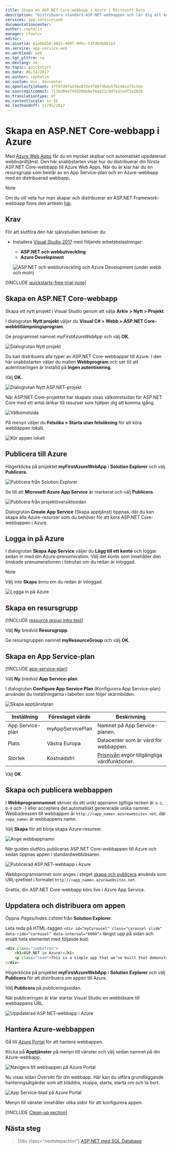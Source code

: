 ```yaml
---
title: Skapa en ASP.NET Core-webbapp i Azure | Microsoft Docs
description: "Distribuera standard-ASP.NET-webbappen och lär dig att köra webbappar i Azure App Service."
services: app-service\web
documentationcenter: 
author: cephalin
manager: cfowler
editor: 
ms.assetid: b1e6bd58-48d1-4007-9d6c-53fd6db061e3
ms.service: app-service-web
ms.workload: web
ms.tgt_pltfrm: na
ms.devlang: na
ms.topic: quickstart
ms.date: 06/14/2017
ms.author: cephalin
ms.custom: mvc, devcenter
ms.openlocfilehash: 47f8fd97ad3be833e4f86f4bda57b140ce73c5de
ms.sourcegitcommit: 7136d06474dd20bb8ef6a821c8d7e31edf3a2820
ms.translationtype: HT
ms.contentlocale: sv-SE
ms.lasthandoff: 12/05/2017
---
```

# <a name="create-an-aspnet-core-web-app-in-azure"></a>Skapa en ASP.NET Core-webbapp i Azure

Med [Azure Web Apps](app-service-web-overview.md) får du en mycket skalbar och automatiskt uppdaterad webbvärdtjänst.  Den här snabbstarten visar hur du distribuerar din första ASP.NET Core-webbapp till Azure Web Apps. När du är klar har du en resursgrupp som består av en App Service-plan och en Azure-webbapp med en distribuerad webbapp.

> [!NOTE]
> Om du vill veta hur man skapar och distribuerar en ASP.NET Framework-webbapp finns den artikeln [här](app-service-web-get-started-dotnet-framework.md). 
>

## <a name="prerequisites"></a>Krav

För att slutföra den här självstudien behöver du:

* Installera <a href="https://www.visualstudio.com/downloads/" target="_blank">Visual Studio 2017</a> med följande arbetsbelastningar:
    - **ASP.NET och webbutveckling**
    - **Azure Development**

    ![ASP.NET och webbutveckling och Azure Development (under webb och moln)](media/app-service-web-tutorial-dotnet-sqldatabase/workloads.png)

[!INCLUDE [quickstarts-free-trial-note](../../includes/quickstarts-free-trial-note.md)]

## <a name="create-an-aspnet-core-web-app"></a>Skapa en ASP.NET Core-webbapp

Skapa ett nytt projekt i Visual Studio genom att välja **Arkiv > Nytt > Projekt**. 

I dialogrutan **Nytt projekt** väljer du **Visual C# > Webb > ASP.NET Core-webbtillämpningsprogram**.

Ge programmet namnet _myFirstAzureWebApp_ och välj **OK**.
   
![Dialogrutan Nytt projekt](./media/app-service-web-get-started-dotnet/new-project.png)

Du kan distribuera alla typer av ASP.NET Core-webbappar till Azure. I den här snabbstarten väljer du mallen **Webbprogram** och ser till att autentiseringen är inställd på **Ingen autentisering**.
      
Välj **OK**.

![Dialogrutan Nytt ASP.NET-projekt](./media/app-service-web-get-started-dotnet/razor-pages-aspnet-dialog.png)

När ASP.NET Core-projektet har skapats visas välkomstsidan för ASP.NET Core med ett antal länkar till resurser som hjälper dig att komma igång. 

![Välkomstsida](./media/app-service-web-get-started-dotnet/aspnet-core-welcome-page.png)

På menyn väljer du **Felsöka > Starta utan felsökning** för att köra webbappen lokalt.

![Kör appen lokalt](./media/app-service-web-get-started-dotnet/razor-web-app-running-locally.png)

## <a name="publish-to-azure"></a>Publicera till Azure

Högerklicka på projektet **myFirstAzureWebApp** i **Solution Explorer** och välj **Publicera**.

![Publicera från Solution Explorer](./media/app-service-web-get-started-dotnet/right-click-publish.png)

Se till att **Microsoft Azure App Service** är markerat och välj **Publicera**.

![Publicera från projektöversiktssidan](./media/app-service-web-get-started-dotnet/publish-to-app-service.png)

Dialogrutan **Create App Service** (Skapa apptjänst) öppnas, där du kan skapa alla Azure-resurser som du behöver för att köra ASP.NET Core-webbappen i Azure.

## <a name="sign-in-to-azure"></a>Logga in på Azure

I dialogrutan **Skapa App Service** väljer du **Lägg till ett konto** och loggar sedan in med din Azure-prenumeration. Välj det konto som innehåller den önskade prenumerationen i listrutan om du redan är inloggad.

> [!NOTE]
> Välj inte **Skapa** ännu om du redan är inloggad.
>
>
   
![Logga in på Azure](./media/app-service-web-get-started-dotnet/sign-in-azure.png)

## <a name="create-a-resource-group"></a>Skapa en resursgrupp

[!INCLUDE [resource group intro text](../../includes/resource-group.md)]

Välj **Ny** bredvid **Resursgrupp**.

Ge resursgruppen namnet **myResourceGroup** och välj **OK**.

## <a name="create-an-app-service-plan"></a>Skapa en App Service-plan

[!INCLUDE [app-service-plan](../../includes/app-service-plan.md)]

Välj **Ny** bredvid **App Service-plan**. 

I dialogrutan **Configure App Service Plan** (Konfigurera App Service-plan) använder du inställningarna i tabellen som följer skärmbilden.

![Skapa apptjänstplan](./media/app-service-web-get-started-dotnet/configure-app-service-plan.png)

| Inställning | Föreslaget värde | Beskrivning |
|-|-|-|
|App Service-plan| myAppServicePlan | Namnet på App Service-planen. |
| Plats | Västra Europa | Datacenter som är värd för webbappen. |
| Storlek | Kostnadsfri | [Prisnivån](https://azure.microsoft.com/pricing/details/app-service/?ref=microsoft.com&utm_source=microsoft.com&utm_medium=docs&utm_campaign=visualstudio) avgör tillgängliga värdfunktioner. |

Välj **OK**.

## <a name="create-and-publish-the-web-app"></a>Skapa och publicera webbappen

I **Webbprogramnamnet** skriver du ett unikt appnamn (giltiga tecken är `a-z`, `0-9` och `-`) eller acceptera det automatiskt genererade unika namnet. Webbadressen till webbappen är `http://<app_name>.azurewebsites.net`, där `<app_name>` är webbappens namn.

Välj **Skapa** för att börja skapa Azure-resurser.

![Ange webbappnamn](./media/app-service-web-get-started-dotnet/web-app-name.png)

När guiden slutförs publiceras ASP.NET Core-webbappen till Azure och sedan öppnas appen i standardwebbläsaren.

![Publicerad ASP.NET-webbapp i Azure](./media/app-service-web-get-started-dotnet/web-app-running-live.png)

Webbprogramnamnet som anges i steget [skapa och publicera](#create-and-publish-the-web-app) används som URL-prefixet i formatet `http://<app_name>.azurewebsites.net`.

Grattis, din ASP.NET Core-webbapp körs live i Azure App Service.

## <a name="update-the-app-and-redeploy"></a>Uppdatera och distribuera om appen

Öppna _Pages/Index.cshtml_ från **Solution Explorer**.

Leta reda på HTML-taggen `<div id="myCarousel" class="carousel slide" data-ride="carousel" data-interval="6000">` längst upp på sidan och ersätt hela elementet med följande kod:

```HTML
<div class="jumbotron">
    <h1>ASP.NET in Azure!</h1>
    <p class="lead">This is a simple app that we’ve built that demonstrates how to deploy a .NET app to Azure App Service.</p>
</div>
```

Högerklicka på projektet **myFirstAzureWebApp** i **Solution Explorer** och välj **Publicera** för att distribuera om appen till Azure.

Välj **Publicera** på publiceringssidan.

När publiceringen är klar startar Visual Studio en webbläsare till webbappens URL.

![Uppdaterad ASP.NET-webbapp i Azure](./media/app-service-web-get-started-dotnet/web-app-running-live-updated.png)

## <a name="manage-the-azure-web-app"></a>Hantera Azure-webbappen

Gå till <a href="https://portal.azure.com" target="_blank">Azure Portal</a> för att hantera webbappen.

Klicka på **Apptjänster** på menyn till vänster och välj sedan namnet på din Azure-webbapp.

![Navigera till webbappen på Azure Portal](./media/app-service-web-get-started-dotnet/access-portal.png)

Nu visas sidan Översikt för din webbapp. Här kan du utföra grundläggande hanteringsåtgärder som att bläddra, stoppa, starta, starta om och ta bort. 

![App Service-blad på Azure Portal](./media/app-service-web-get-started-dotnet/web-app-blade.png)

Menyn till vänster innehåller olika sidor för att konfigurera appen. 

[!INCLUDE [Clean-up section](../../includes/clean-up-section-portal.md)]

## <a name="next-steps"></a>Nästa steg

> [!div class="nextstepaction"]
> [ASP.NET med SQL Database](app-service-web-tutorial-dotnet-sqldatabase.md)
